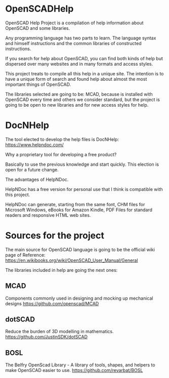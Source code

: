 # OpenSCADHelp
OpenSCAD Help Project is a compilation of help information about OpenSCAD and some libraries.

Any programming language has two parts to learn. The language syntax and himself instructions and the common libraries of constructed instructions.

If you search for help about OpenSCAD, you can find both kinds of help but dispersed over many websites and in many formats and access styles.

This project treats to compile all this help in a unique site. The intention is to have a unique form of search and found help about almost the most important things of OpenSCAD.

The libraries selected are going to be: MCAD, because is installed with OpenSCAD every time and others we consider standard, but the project is going to be open to new libraries and for new access styles for help.

# DocNHelp

The tool elected to develop the help files is DocNHelp: https://www.helpndoc.com/

Why a proprietary tool for developing a free product?

Basically to use the previous knowledge and start quickly. 
This election is open for a future change.

The advantages of HelpNDoc. 

HelpNDoc has a free version for personal use that I think is compatible with this project. 

HelpNDoc can generate, starting from the same font, CHM files for Microsoft Windows, eBooks for Amazon Kindle, PDF Files for standard readers and responsive HTML web sites.

# Sources for the project

The main source for OpenSCAD language is going to be the official wiki page of Reference: https://en.wikibooks.org/wiki/OpenSCAD_User_Manual/General

The libraries included in help are going the next ones:

## MCAD
Components commonly used in designing and mocking up mechanical designs
https://github.com/openscad/MCAD

## dotSCAD
Reduce the burden of 3D modelling in mathematics.
https://github.com/JustinSDK/dotSCAD
 
## BOSL
The Belfry OpenScad Library - A library of tools, shapes, and helpers to make OpenSCAD easier to use.
https://github.com/revarbat/BOSL
